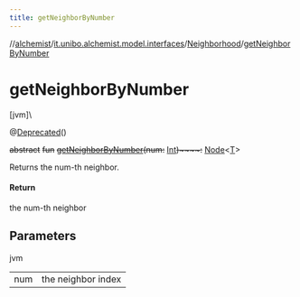 ```yaml
---
title: getNeighborByNumber
---
```

//[alchemist](../../../index.html)/[it.unibo.alchemist.model.interfaces](../index.html)/[Neighborhood](index.html)/[getNeighborByNumber](get-neighbor-by-number.html)



# getNeighborByNumber



[jvm]\




@[Deprecated](https://docs.oracle.com/javase/8/docs/api/java/lang/Deprecated.html)()



~~abstract~~ ~~fun~~ [~~getNeighborByNumber~~](get-neighbor-by-number.html)~~(~~~~num~~~~:~~ [Int](https://kotlinlang.org/api/latest/jvm/stdlib/kotlin/-int/index.html)~~)~~~~:~~ [Node](../-node/index.html)<[T](../../it.unibo.alchemist.core.interfaces/-scheduler/index.html)>



Returns the num-th neighbor.



#### Return



the num-th neighbor



## Parameters


jvm

| | |
|---|---|
| num | the neighbor index |




